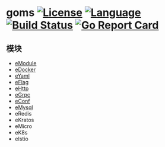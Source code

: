 # goms  [![License](http://img.shields.io/badge/license-mit-blue.svg?style=flat-square)](https://raw.githubusercontent.com/labstack/echo/master/LICENSE) [![Language](https://img.shields.io/badge/language-go-blue.svg)](https://golang.org/) [![Build Status](http://img.shields.io/travis/fuwensun/goms.svg?style=flat-square)](https://travis-ci.org/fuwensun/goms) [![Go Report Card](https://goreportcard.com/badge/github.com/fuwensun/goms)](https://goreportcard.com/report/github.com/fuwensun/goms)

## 模块
- [eModule](https://github.com/fuwensun/goms/tree/master/eModule)
- [eDocker](https://github.com/fuwensun/goms/tree/master/eDocker)
- [eYaml](https://github.com/fuwensun/goms/tree/master/eYaml)
- [eFlag](https://github.com/fuwensun/goms/tree/master/eFlag)
- [eHttp](https://github.com/fuwensun/goms/tree/master/eHttp)
- [eGrpc](https://github.com/fuwensun/goms/tree/master/eGrpc)
- [eConf](https://github.com/fuwensun/goms/tree/master/eConf)
- [eMysql](https://github.com/fuwensun/goms/tree/master/eConf)
- eRedis
- eKratos
- eMicro
- eK8s
- eIstio
